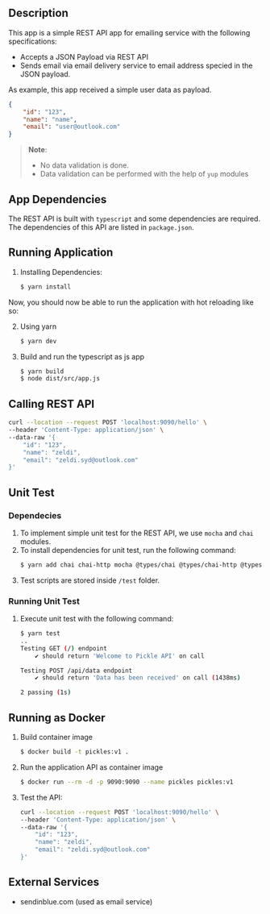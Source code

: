 ## Description

This app is a simple REST API app for emailing service with the following specifications:
* Accepts a JSON Payload via REST API
* Sends email via email delivery service to email address specied in the JSON payload.

As example, this app received a simple user data as payload.

```JSON
{
    "id": "123", 
    "name": "name",
    "email": "user@outlook.com"
}
```
> __Note__: 
> * No data validation is done. 
> * Data validation can be performed with the help of `yup` modules


## App Dependencies
The REST API is built with `typescript` and some dependencies are required.
The dependencies of this API are listed in `package.json`.
 
## Running Application
1. Installing Dependencies:
    ```bash
    $ yarn install
    ```

Now, you should now be able to run the application with hot reloading like so:

2. Using yarn
    ```bash
    $ yarn dev
    ```
3. Build and run the typescript as js app
    ```bash
    $ yarn build
    $ node dist/src/app.js
    ```

## Calling REST API

```bash
curl --location --request POST 'localhost:9090/hello' \
--header 'Content-Type: application/json' \
--data-raw '{
    "id": "123",
    "name": "zeldi",
    "email": "zeldi.syd@outlook.com"
}'
```

## Unit Test

### Dependecies

1. To implement simple unit test for the REST API, we use `mocha` and `chai` modules.
2. To install dependencies for unit test, run the following command:
    ```bash
    $ yarn add chai chai-http mocha @types/chai @types/chai-http @types/mocha --save-dev
    ```
3. Test scripts are stored inside `/test` folder.

### Running Unit Test
1. Execute unit test with the following command:
    ```bash
    $ yarn test
    ..
    Testing GET (/) endpoint
        ✔ should return 'Welcome to Pickle API' on call

    Testing POST /api/data endpoint
        ✔ should return 'Data has been received' on call (1438ms)

    2 passing (1s)
    ``` 

## Running as Docker

1. Build container image
    ```bash
    $ docker build -t pickles:v1 .
    ```
2. Run the application API as container image
    ```bash
    $ docker run --rm -d -p 9090:9090 --name pickles pickles:v1
    ```
3. Test the API:
    ```bash
    curl --location --request POST 'localhost:9090/hello' \
    --header 'Content-Type: application/json' \
    --data-raw '{
        "id": "123",
        "name": "zeldi",
        "email": "zeldi.syd@outlook.com"
    }'
    ```

## External Services
- sendinblue.com (used as email service)